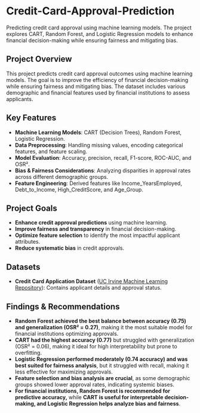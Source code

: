 # Credit-Card-Approval-Prediction
Predicting credit card approval using machine learning models. The project explores CART, Random Forest, and Logistic Regression models to enhance financial decision-making while ensuring fairness and mitigating bias.

## Project Overview
This project predicts credit card approval outcomes using machine learning models. The goal is to improve the efficiency of financial decision-making while ensuring fairness and mitigating bias. The dataset includes various demographic and financial features used by financial institutions to assess applicants.

## Key Features
- **Machine Learning Models**: CART (Decision Trees), Random Forest, Logistic Regression.
- **Data Preprocessing**: Handling missing values, encoding categorical features, and feature scaling.
- **Model Evaluation**: Accuracy, precision, recall, F1-score, ROC-AUC, and OSR².
- **Bias & Fairness Considerations**: Analyzing disparities in approval rates across different demographic groups.
- **Feature Engineering**: Derived features like Income_YearsEmployed, Debt_to_Income, High_CreditScore, and Age_Group.

## Project Goals
- **Enhance credit approval predictions** using machine learning.
- **Improve fairness and transparency** in financial decision-making.
- **Optimize feature selection** to identify the most impactful applicant attributes.
- **Reduce systematic bias** in credit approvals.

## Datasets
- **Credit Card Application Dataset** ([UC Irvine Machine Learning Repository](https://archive.ics.uci.edu/dataset/27/credit+approval)): Contains applicant details and approval status.

## Findings & Recommendations
- **Random Forest achieved the best balance between accuracy (0.75) and generalization (OSR² = 0.27)**, making it the most suitable model for financial institutions optimizing approvals.
- **CART had the highest accuracy (0.77)** but struggled with generalization (OSR² = 0.06), making it ideal for high interpretability but prone to overfitting.
- **Logistic Regression performed moderately (0.74 accuracy) and was best suited for fairness analysis**, but it struggled with recall, making it less effective for maximizing approvals.
- **Feature selection and bias analysis are crucial**, as some demographic groups showed lower approval rates, indicating systemic biases.
- **For financial institutions, Random Forest is recommended for predictive accuracy,** while **CART is useful for interpretable decision-making, and Logistic Regression helps analyze bias and fairness**.

